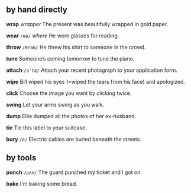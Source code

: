 ## by hand directly
**wrap** 
*wrapper*
The present was beautifully wrapped in gold paper.

**wear** 
`/eə/`
*where*
He wore glasses for reading.

**throw**
`/θrəʊ/` 
He threw his shirt to someone in the crowd.

**tune** 
Someone’s coming tomorrow to tune the piano.

**attach**
`/əˈtæ/`
Attach your recent photograph to your application form.

**wipe** 
Bill wiped his eyes (=wiped the tears from his face) and apologized.

**click**
Choose the image you want by clicking twice.

**swing** 
Let your arms swing as you walk.

**dump** 
Ellie dumped all the photos of her ex-husband.

**tie** 
Tie this label to your suitcase.

**bury**
`/e/`
Electric cables are buried beneath the streets.





## by tools
**punch** 
`/pʌn/`
The guard punched my ticket and I got on.

**bake**
I'm baking some bread.





